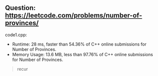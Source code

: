 ## Question: https://leetcode.com/problems/number-of-provinces/

code1.cpp:
* Runtime: 28 ms, faster than 54.36% of C++ online submissions for Number of Provinces.
* Memory Usage: 13.6 MB, less than 97.76% of C++ online submissions for Number of Provinces.
> recur
